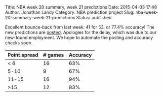 Title: NBA week 20 summary, week 21 predictions
Date: 2015-04-03 17:48
Author: Jonathan Landy
Category: NBA prediction project
Slug: nba-week-20-summary-week-21-predictions
Status: published

Excellent bounce-back from last week: 41 for 53, or 77.4% accuracy! The new predictions are [posted](http://efavdb.github.io/weekly-nba-predictions). Apologies for the delay, which was due to our new-found employment. We hope to automate the posting and accuracy checks soon.

| Point spread | # games | Accuracy |
| -- | -- | -- |
| < 6 | 16 | 63% |
| 5-10 | 9 | 67% |
| 11-15 | 16 | 94% |
| >15 | 12 | 83% |
